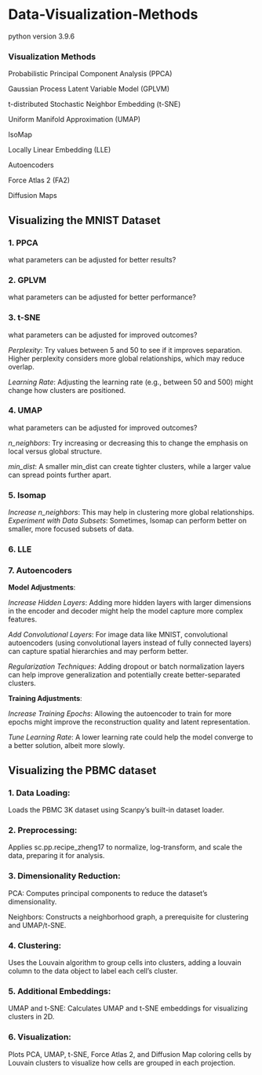 # Data-Visualization-Methods
python version 3.9.6


### Visualization Methods

Probabilistic Principal Component Analysis (PPCA)

Gaussian Process Latent Variable Model (GPLVM)

t-distributed Stochastic Neighbor Embedding (t-SNE)

Uniform Manifold Approximation (UMAP)

IsoMap

Locally Linear Embedding (LLE)

Autoencoders

Force Atlas 2 (FA2)

Diffusion Maps

## Visualizing the MNIST Dataset

### 1. PPCA

what parameters can be adjusted for better results?

### 2. GPLVM

what parameters can be adjusted for better performance?

### 3. t-SNE
what parameters can be adjusted for improved outcomes?

*Perplexity*: Try values between 5 and 50 to see if it improves separation. Higher perplexity considers more global relationships, which may reduce overlap.

*Learning Rate*: Adjusting the learning rate (e.g., between 50 and 500) might change how clusters are positioned.

### 4. UMAP

what parameters can be adjusted for improved outcomes?

*n_neighbors*: Try increasing or decreasing this to change the emphasis on local versus global structure.

*min_dist*: A smaller min_dist can create tighter clusters, while a larger value can spread points further apart.

### 5. Isomap

*Increase n_neighbors*: This may help in clustering more global relationships.
*Experiment with Data Subsets*: Sometimes, Isomap can perform better on smaller, more focused subsets of data.

### 6. LLE

### 7. Autoencoders

**Model Adjustments**:

*Increase Hidden Layers*: Adding more hidden layers with larger dimensions in the encoder and decoder might help the model capture more complex features.

*Add Convolutional Layers*: For image data like MNIST, convolutional autoencoders (using convolutional layers instead of fully connected layers) can capture spatial hierarchies and may perform better.

*Regularization Techniques*: Adding dropout or batch normalization layers can help improve generalization and potentially create better-separated clusters.

**Training Adjustments**:

*Increase Training Epochs*: Allowing the autoencoder to train for more epochs might improve the reconstruction quality and latent representation.

*Tune Learning Rate*: A lower learning rate could help the model converge to a better solution, albeit more slowly.

## Visualizing the PBMC dataset

### 1. Data Loading: 
Loads the PBMC 3K dataset using Scanpy’s built-in dataset loader.

### 2.	Preprocessing: 
Applies sc.pp.recipe_zheng17 to normalize, log-transform, and scale the data, preparing it for analysis.

### 3.	Dimensionality Reduction:
PCA: Computes principal components to reduce the dataset’s dimensionality.

Neighbors: Constructs a neighborhood graph, a prerequisite for clustering and UMAP/t-SNE.

### 4.	Clustering: 
Uses the Louvain algorithm to group cells into clusters, adding a louvain column to the data object to label each cell’s cluster.

### 5.	Additional Embeddings:
UMAP and t-SNE: Calculates UMAP and t-SNE embeddings for visualizing clusters in 2D.

### 6.	Visualization:
Plots PCA, UMAP, t-SNE, Force Atlas 2, and Diffusion Map coloring cells by Louvain clusters to visualize how cells are grouped in each projection.

